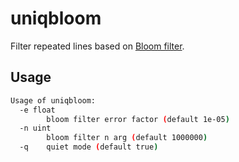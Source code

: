 # uniqbloom

Filter repeated lines based on [Bloom filter](https://en.wikipedia.org/wiki/Bloom_filter).

## Usage 

```bash
Usage of uniqbloom:
  -e float
    	bloom filter error factor (default 1e-05)
  -n uint
    	bloom filter n arg (default 1000000)
  -q	quiet mode (default true)
```
